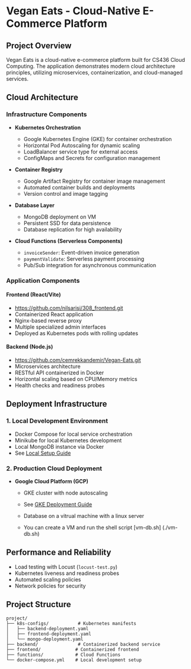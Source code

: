 # Vegan Eats - Cloud-Native E-Commerce Platform

## Project Overview
Vegan Eats is a cloud-native e-commerce platform built for CS436 Cloud Computing. The application demonstrates modern cloud architecture principles, utilizing microservices, containerization, and cloud-managed services.

## Cloud Architecture

### Infrastructure Components
- **Kubernetes Orchestration**
  - Google Kubernetes Engine (GKE) for container orchestration
  - Horizontal Pod Autoscaling for dynamic scaling
  - LoadBalancer service type for external access
  - ConfigMaps and Secrets for configuration management

- **Container Registry**
  - Google Artifact Registry for container image management
  - Automated container builds and deployments
  - Version control and image tagging

- **Database Layer**
  - MongoDB deployment on VM
  - Persistent SSD for data persistence
  - Database replication for high availability

- **Cloud Functions (Serverless Components)**
  - `invoiceSender`: Event-driven invoice generation
  - `paymentValidate`: Serverless payment processing
  - Pub/Sub integration for asynchronous communication

### Application Components

#### Frontend (React/Vite)
- https://github.com/nilsarisi/308_frontend.git
- Containerized React application
- Nginx-based reverse proxy
- Multiple specialized admin interfaces
- Deployed as Kubernetes pods with rolling updates

#### Backend (Node.js)
- https://github.com/cemrekkandemir/Vegan-Eats.git
- Microservices architecture
- RESTful API containerized in Docker
- Horizontal scaling based on CPU/Memory metrics
- Health checks and readiness probes

## Deployment Infrastructure

### 1. Local Development Environment
- Docker Compose for local service orchestration
- Minikube for local Kubernetes development
- Local MongoDB instance via Docker
- See [Local Setup Guide](./local-kubernetes.md)

### 2. Production Cloud Deployment
- **Google Cloud Platform (GCP)**
  - GKE cluster with node autoscaling
  - See [GKE Deployment Guide](./gke-setupt.md)

  - Database on a vitrual machine with a linux server
  - You can create a VM and run the shell script [vm-db.sh] (./vm-db.sh)

## Performance and Reliability
- Load testing with Locust (`locust-test.py`)
- Kubernetes liveness and readiness probes
- Automated scaling policies
- Network policies for security

## Project Structure
```
project/
├── k8s-configs/           # Kubernetes manifests
│   ├── backend-deployment.yaml
│   ├── frontend-deployment.yaml
│   └── mongo-deployment.yaml
├── backend/               # Containerized backend service
├── frontend/             # Containerized frontend 
├── functions/            # Cloud Functions
└── docker-compose.yml    # Local development setup
```


